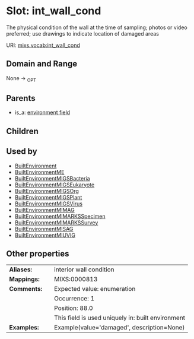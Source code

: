 
# Slot: int_wall_cond


The physical condition of the wall at the time of sampling; photos or video preferred; use drawings to indicate location of damaged areas

URI: [mixs.vocab:int_wall_cond](https://w3id.org/mixs/vocab/int_wall_cond)


## Domain and Range

None ->  <sub>OPT</sub> 

## Parents

 *  is_a: [environment field](environment_field.md)

## Children


## Used by

 * [BuiltEnvironment](BuiltEnvironment.md)
 * [BuiltEnvironmentME](BuiltEnvironmentME.md)
 * [BuiltEnvironmentMIGSBacteria](BuiltEnvironmentMIGSBacteria.md)
 * [BuiltEnvironmentMIGSEukaryote](BuiltEnvironmentMIGSEukaryote.md)
 * [BuiltEnvironmentMIGSOrg](BuiltEnvironmentMIGSOrg.md)
 * [BuiltEnvironmentMIGSPlant](BuiltEnvironmentMIGSPlant.md)
 * [BuiltEnvironmentMIGSVirus](BuiltEnvironmentMIGSVirus.md)
 * [BuiltEnvironmentMIMAG](BuiltEnvironmentMIMAG.md)
 * [BuiltEnvironmentMIMARKSSpecimen](BuiltEnvironmentMIMARKSSpecimen.md)
 * [BuiltEnvironmentMIMARKSSurvey](BuiltEnvironmentMIMARKSSurvey.md)
 * [BuiltEnvironmentMISAG](BuiltEnvironmentMISAG.md)
 * [BuiltEnvironmentMIUVIG](BuiltEnvironmentMIUVIG.md)

## Other properties

|  |  |  |
| --- | --- | --- |
| **Aliases:** | | interior wall condition |
| **Mappings:** | | MIXS:0000813 |
| **Comments:** | | Expected value: enumeration |
|  | | Occurrence: 1 |
|  | | Position: 88.0 |
|  | | This field is used uniquely in: built environment |
| **Examples:** | | Example(value='damaged', description=None) |


